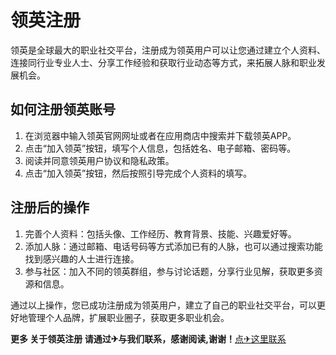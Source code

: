 # 领英注册

领英是全球最大的职业社交平台，注册成为领英用户可以让您通过建立个人资料、连接同行业专业人士、分享工作经验和获取行业动态等方式，来拓展人脉和职业发展机会。

## 如何注册领英账号

1. 在浏览器中输入领英官网网址或者在应用商店中搜索并下载领英APP。
2. 点击“加入领英”按钮，填写个人信息，包括姓名、电子邮箱、密码等。
3. 阅读并同意领英用户协议和隐私政策。
4. 点击“加入领英”按钮，然后按照引导完成个人资料的填写。

## 注册后的操作

1. 完善个人资料：包括头像、工作经历、教育背景、技能、兴趣爱好等。
2. 添加人脉：通过邮箱、电话号码等方式添加已有的人脉，也可以通过搜索功能找到感兴趣的人士进行连接。
3. 参与社区：加入不同的领英群组，参与讨论话题，分享行业见解，获取更多资源和信息。

通过以上操作，您已成功注册成为领英用户，建立了自己的职业社交平台，可以更好地管理个人品牌，扩展职业圈子，获取更多职业机会。

**更多 关于领英注册 请通过✈与我们联系，感谢阅读,谢谢！**[点✈这里联系](https://w.k02.cc)